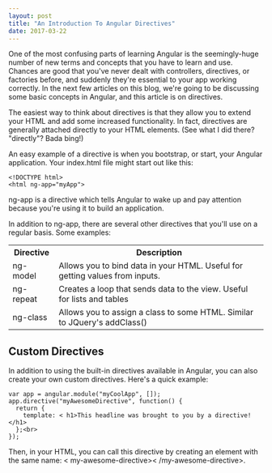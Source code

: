 ```yaml
---
layout: post
title: "An Introduction To Angular Directives"
date: 2017-03-22
---
```


<p>One of the most confusing parts of learning Angular is the seemingly-huge number of new terms and concepts that you have to learn and use. Chances are good that you've never dealt with controllers, directives, or factories before, and suddenly they're essential to your app working correctly. In the next few articles on this blog, we're going to be discussing some basic concepts in Angular, and this article is on directives.</p>

<p>The easiest way to think about directives is that they allow you to extend your HTML and add some increased functionality. In fact, directives are generally attached directly to your HTML elements. (See what I did there? "directly"? Bada bing!)</p>

<p>An easy example of a directive is when you bootstrap, or start, your Angular application. Your index.html file might start out like this:</p>

```
<!DOCTYPE html>
<html ng-app="myApp">
```

<p>ng-app is a directive which tells Angular to wake up and pay attention because you're using it to build an application.</p>

<p>In addition to ng-app, there are several other directives that you'll use on a regular basis. Some examples:</p>

<table>
  <tr><th>Directive</th><th>Description</th></tr>
  <tr><td>ng-model</td><td>Allows you to bind data in your HTML. Useful for getting values from inputs.</td></tr>
  <tr><td>ng-repeat</td><td>Creates a loop that sends data to the view. Useful for lists and tables</td></tr>
  <tr><td>ng-class</td><td>Allows you to assign a class to some HTML. Similar to JQuery's addClass()</td></tr>
  </table>

<h2>Custom Directives</h2>

<p>In addition to using the built-in directives available in Angular, you can also create your own custom directives. Here's a quick example:</p>

```
var app = angular.module("myCoolApp", []);
app.directive("myAwesomeDirective", function() {
  return {
    template: < h1>This headline was brought to you by a directive!</h1>
  };<br>
});
```

<p>Then, in your HTML, you can call this directive by creating an element with the same name: < my-awesome-directive>< /my-awesome-directive>.</p>
